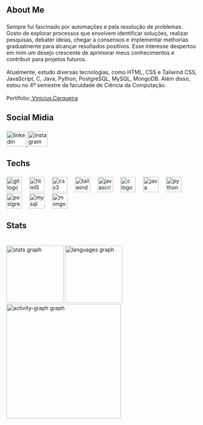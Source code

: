 <h2 align="left">About Me</h2>

###

<p align="left">Sempre fui fascinado por automações e pela resolução de problemas. Gosto de explorar processos que envolvem identificar soluções, realizar pesquisas, debater ideias, chegar a consensos e implementar melhorias gradualmente para alcançar resultados positivos. Esse interesse despertou em mim um desejo crescente de aprimorar meus conhecimentos e contribuir para projetos futuros.<br><br>Atualmente, estudo diversas tecnologias, como HTML, CSS e Tailwind CSS, JavaScript, C, Java, Python, PostgreSQL, MySQL, MongoDB. Além disso, estou no 4º semestre da faculdade de Ciência da Computação.<br><br>Portifolio:<a href="https://vinicerqueira.github.io/Portifolio/"> Vinicius.Cerqueira</a></p>

###

<h2 align="left">Social Midia</h2>

###

<div align="left">
  <a href="https://www.linkedin.com/in/viniciusfsc/" target="_blank">
    <img src="https://raw.githubusercontent.com/maurodesouza/profile-readme-generator/master/src/assets/icons/social/linkedin/default.svg" width="52" height="40" alt="linkedin logo"  />
  </a>
  <a href="https://www.instagram.com/vinifsc_dev/" target="_blank">
    <img src="https://raw.githubusercontent.com/maurodesouza/profile-readme-generator/master/src/assets/icons/social/instagram/default.svg" width="52" height="40" alt="instagram logo"  />
  </a>
</div>

###

<h2 align="left">Techs</h2>

###

<div align="left">
  <img src="https://skillicons.dev/icons?i=git" height="40" alt="git logo"  />
  <img width="12" />
  <img src="https://skillicons.dev/icons?i=html" height="40" alt="html5 logo"  />
  <img width="12" />
  <img src="https://skillicons.dev/icons?i=css" height="40" alt="css3 logo"  />
  <img width="12" />
  <img src="https://skillicons.dev/icons?i=tailwind" height="40" alt="tailwindcss logo"  />
  <img width="12" />
  <img src="https://skillicons.dev/icons?i=js" height="40" alt="javascript logo"  />
  <img width="12" />
  <img src="https://skillicons.dev/icons?i=c" height="40" alt="c logo"  />
  <img width="12" />
  <img src="https://skillicons.dev/icons?i=java" height="40" alt="java logo"  />
  <img width="12" />
  <img src="https://skillicons.dev/icons?i=py" height="40" alt="python logo"  />
  <img width="12" />
  <img src="https://skillicons.dev/icons?i=postgres" height="40" alt="postgresql logo"  />
  <img width="12" />
  <img src="https://skillicons.dev/icons?i=mysql" height="40" alt="mysql logo"  />
  <img width="12" />
  <img src="https://skillicons.dev/icons?i=mongodb" height="40" alt="mongodb logo"  />
</div>

###

<h2 align="left">Stats</h2>

###

<br clear="both">

<div align="left">
  <img src="https://github-readme-stats.vercel.app/api?username=ViniCerqueira&hide_title=false&hide_rank=true&show_icons=true&include_all_commits=true&count_private=true&disable_animations=false&theme=noctis_minimus&locale=en&hide_border=true&order=1" height="150" alt="stats graph"  />
  <img src="https://github-readme-stats.vercel.app/api/top-langs?username=ViniCerqueira&locale=en&hide_title=false&layout=compact&card_width=320&langs_count=5&theme=noctis_minimus&hide_border=true&order=2" height="150" alt="languages graph"  />
  <img src="https://github-readme-activity-graph.vercel.app/graph?username=ViniCerqueira&radius=16&theme=noctis-minimus&area=true&order=5&hide_border=true&hide_title=true" height="300" alt="activity-graph graph"  />
</div>

###
